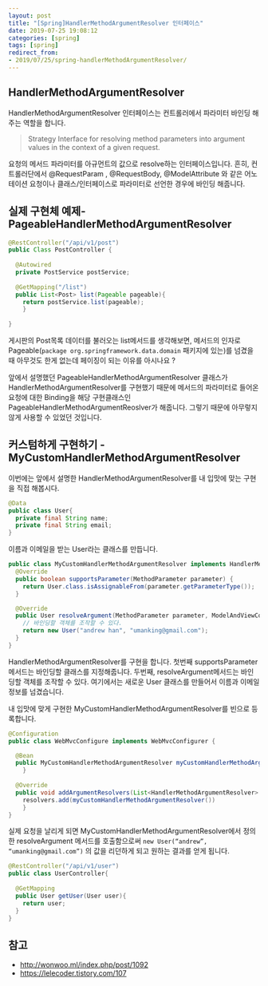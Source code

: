 ```yaml
---
layout: post
title: "[Spring]HandlerMethodArgumentResolver 인터페이스"
date: 2019-07-25 19:08:12
categories: [spring]
tags: [spring]
redirect_from: 
- 2019/07/25/spring-handlerMethodArgumentResolver/
---
```

## HandlerMethodArgumentResolver 

HandlerMethodArgumentResolver 인터페이스는 컨트롤러에서 파라미터 바인딩 해주는 역할을 합니다.

> Strategy Interface for resolving method parameters into argument values in the context of a given request.

요청의 메서드 파라미터를 아규먼트의 값으로 resolve하는 인터페이스입니다. 흔히, 컨트롤러단에서 @RequestParam , @RequestBody, @ModelAttribute 와 같은 어노테이션 요청이나 클래스/인터페이스로 파라미터로 선언한 경우에 바인딩 해줍니다. 



## 실제 구현체 예제- PageableHandlerMethodArgumentResolver

```java
@RestController("/api/v1/post")
public Class PostController {
  
  @Autowired
  private PostService postService;
  
  @GetMapping("/list")
  public List<Post> list(Pageable pageable){
  	return postService.list(pageable);
	}
 
}
```

게시판의 Post목록 데이터를 불러오는 list메서드를 생각해보면, 메서드의 인자로 Pageable(`package org.springframework.data.domain` 패키지에 있는)를 넘겼을 때 아무것도 한게 없는데 페이징이 되는 이유를 아시나요 ?



앞에서 설명했던 PageableHandlerMethodArgumentResolver 클래스가HandlerMethodArgumentResolver를 구현했기 때문에 메서드의 파라미터로 들어온 요청에 대한 Binding을 해당 구현클래스인 PageableHandlerMethodArgumentReoslver가 해줍니다. 그렇기 때문에 아무렇지 않게 사용할 수 있었던 것입니다. 





## 커스텀하게 구현하기 - MyCustomHandlerMethodArgumentResolver

이번에는 앞에서 설명한 HandlerMethodArgumentResolver를 내 입맛에 맞는 구현을 직접 해봅시다. 

```java
@Data
public class User{
  private final String name;
  private final String email;
}
```

이름과 이메일을 받는 User라는 클래스를 만듭니다. 



```java
public class MyCustomHandlerMethodArgumentResolver implements HandlerMethodArgumentResolver {
  @Override
  public boolean supportsParameter(MethodParameter parameter) {
    return User.class.isAssignableFrom(parameter.getParameterType());
  }

  @Override
  public User resolveArgument(MethodParameter parameter, ModelAndViewContainer mavContainer, NativeWebRequest webRequest, WebDataBinderFactory binderFactory) throws Exception {
    // 바인딩할 객체를 조작할 수 있다. 
    return new User("andrew han", "umanking@gmail.com");
  }
}
```

HandlerMethodArgumentResolver를 구현을 합니다. 첫번째 supportsParameter메서드는 바인딩할 클래스를 지정해줍니다. 두번째, resolveArgument메서드는 바인딩할 객체를 조작할 수 있다. 여기에서는 새로운 User 클래스를 만들어서 이름과 이메일정보를 넘겼습니다. 



내 입맛에 맞게 구현한 MyCustomHandlerMethodArgumentResolver를 빈으로 등록합니다. 

```java
@Configuration 
public class WebMvcConfigure implements WebMvcConfigurer { 

  @Bean 
  public MyCustomHandlerMethodArgumentResolver myCustomHandlerMethodArgumentResolver() { 			return new MyCustomHandlerMethodArgumentResolver(); 
	} 
  
  @Override 
  public void addArgumentResolvers(List<HandlerMethodArgumentResolver> resolvers) {
    resolvers.add(myCustomHandlerMethodArgumentResolver()) 
	} 
}
```



실제 요청을 날리게 되면 MyCustomHandlerMethodArgumentResolver에서 정의한 resolveArgument 메서드를 호출함으로써 `new User(“andrew”, “umanking@gmail.com”)` 의 값을 리던하게 되고 원하는 결과를 얻게 됩니다.

```java
@RestController("/api/v1/user")
public class UserController{
  
  @GetMapping
  public User getUser(User user){
    return user;
  }
}
```

## 참고

- http://wonwoo.ml/index.php/post/1092
- https://lelecoder.tistory.com/107
